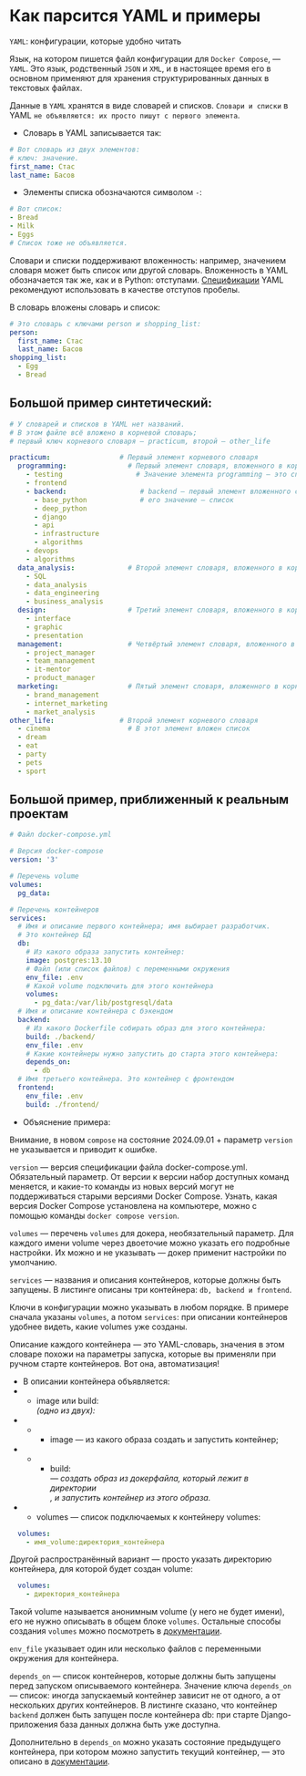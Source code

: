 # Как парсится YAML и примеры

`YAML`: конфигурации, которые удобно читать

Язык, на котором пишется файл конфигурации для `Docker Compose`, — `YAML`. Это язык, родственный `JSON` и `XML`, и в настоящее время его в основном применяют для хранения структурированных данных в текстовых файлах.

Данные в `YAML` хранятся в виде словарей и списков. `Словари и списки` в YAML `не объявляются: их просто пишут с первого элемента`.

- Словарь в YAML записывается так:

```yaml
# Вот словарь из двух элементов:
# ключ: значение.
first_name: Стас
last_name: Басов
```

- Элементы списка обозначаются символом `-`:

```yaml
# Вот список:
- Bread
- Milk
- Eggs
# Список тоже не объявляется.
```

Словари и списки поддерживают вложенность: например, значением словаря может быть список или другой словарь.
Вложенность в YAML обозначается так же, как и в Python: отступами. [Спецификации](https://yaml.org/spec/1.2-old/spec.html#id2777534) YAML рекомендуют использовать в качестве отступов пробелы.

В словарь вложены словарь и список:

```yaml
# Это словарь с ключами person и shopping_list:
person:
  first_name: Стас
  last_name: Басов
shopping_list:
  - Egg
  - Bread
```

## Большой пример синтетический:

```yaml
# У словарей и списков в YAML нет названий.
# В этом файле всё вложено в корневой словарь;
# первый ключ корневого словаря — practicum, второй — other_life

practicum:                 # Первый элемент корневого словаря
  programming:               # Первый элемент словаря, вложенного в корневой
    - testing                  # Значение элемента programming — это список
    - frontend
    - backend:                  # backend — первый элемент вложенного словаря,
      - base_python             # его значение — список
      - deep_python
      - django
      - api
      - infrastructure
      - algorithms
    - devops
    - algorithms
  data_analysis:             # Второй элемент словаря, вложенного в корневой
    - SQL
    - data_analysis
    - data_engineering
    - business_analysis
  design:                    # Третий элемент словаря, вложенного в корневой
    - interface
    - graphic
    - presentation
  management:                # Четвёртый элемент словаря, вложенного в корневой
    - project_manager
    - team_management
    - it-mentor
    - product_manager
  marketing:                 # Пятый элемент словаря, вложенного в корневой
    - brand_management
    - internet_marketing
    - market_analysis
other_life:                # Второй элемент корневого словаря
  - cinema                   # В этот элемент вложен список
  - dream
  - eat
  - party
  - pets
  - sport
```

## Большой пример, приближенный к реальным проектам

```yaml
# Файл docker-compose.yml

# Версия docker-compose
version: '3'

# Перечень volume
volumes:
  pg_data:

# Перечень контейнеров
services:
  # Имя и описание первого контейнера; имя выбирает разработчик. 
  # Это контейнер БД
  db:
    # Из какого образа запустить контейнер:
    image: postgres:13.10
    # Файл (или список файлов) с переменными окружения
    env_file: .env
    # Какой volume подключить для этого контейнера
    volumes:
      - pg_data:/var/lib/postgresql/data
  # Имя и описание контейнера с бэкендом
  backend:
    # Из какого Dockerfile собирать образ для этого контейнера:
    build: ./backend/
    env_file: .env
    # Какие контейнеры нужно запустить до старта этого контейнера:
    depends_on:
      - db
  # Имя третьего контейнера. Это контейнер с фронтендом
  frontend:
    env_file: .env
    build: ./frontend/
```

- Объяснение примера:

Внимание, в новом `compose` на состояние 2024.09.01 + параметр `version` не указывается и приводит к ошибке.

`version` — версия спецификации файла docker-compose.yml. Обязательный параметр. От версии к версии набор доступных команд меняется, и какие-то команды из новых версий могут не поддерживаться старыми версиями Docker Compose. Узнать, какая версия Docker Compose установлена на компьютере, можно с помощью команды `docker compose version`.

`volumes` — перечень `volumes` для докера, необязательный параметр. Для каждого имени volume через двоеточие можно указать его подробные настройки. Их можно и не указывать — докер применит настройки по умолчанию.

`services` — названия и описания контейнеров, которые должны быть запущены. В листинге описаны три контейнера: `db, backend и frontend`.

Ключи в конфигурации можно указывать в любом порядке. В примере сначала указаны `volumes`, а потом `services`: при описании контейнеров удобнее видеть, какие volumes уже созданы.

Описание каждого контейнера — это YAML-словарь, значения в этом словаре похожи на параметры запуска, которые вы применяли при ручном старте контейнеров. Вот она, автоматизация!

- В описании контейнера объявляется:
- - image или build: <address> (одно из двух):
- - - image — из какого образа создать и запустить контейнер;
- - - build: <address> — создать образ из докерфайла, который лежит в директории <address>, и запустить контейнер из этого образа.
- - volumes — список подключаемых к контейнеру volumes:

```yaml
  volumes:
    - имя_volume:директория_контейнера
```

Другой распространённый вариант — просто указать директорию контейнера, для которой будет создан volume:

```yaml
  volumes:
    - директория_контейнера
```

Такой volume называется анонимным volume (у него не будет имени), его не нужно описывать в общем блоке `volumes`. Остальные способы создания `volumes` можно посмотреть в [документации](https://docs.docker.com/reference/compose-file/services/#volumes).

`env_file` указывает один или несколько файлов с переменными окружения для контейнера.

`depends_on` — список контейнеров, которые должны быть запущены перед запуском описываемого контейнера. Значение ключа `depends_on` — список: иногда запускаемый контейнер зависит не от одного, а от нескольких других контейнеров. В листинге сказано, что контейнер `backend` должен быть запущен после контейнера db: при старте Django-приложения база данных должна быть уже доступна.

Дополнительно в `depends_on` можно указать состояние предыдущего контейнера, при котором можно запустить текущий контейнер, — это описано в [документации](https://docs.docker.com/reference/compose-file/services/#depends_on).
